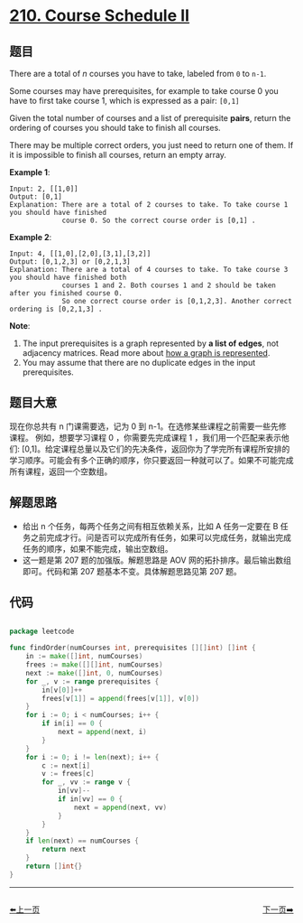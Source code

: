 # [210. Course Schedule II](https://leetcode.com/problems/course-schedule-ii/)


## 题目

There are a total of *n* courses you have to take, labeled from `0` to `n-1`.

Some courses may have prerequisites, for example to take course 0 you have to first take course 1, which is expressed as a pair: `[0,1]`

Given the total number of courses and a list of prerequisite **pairs**, return the ordering of courses you should take to finish all courses.

There may be multiple correct orders, you just need to return one of them. If it is impossible to finish all courses, return an empty array.

**Example 1**:

    Input: 2, [[1,0]] 
    Output: [0,1]
    Explanation: There are a total of 2 courses to take. To take course 1 you should have finished   
                 course 0. So the correct course order is [0,1] .

**Example 2**:

    Input: 4, [[1,0],[2,0],[3,1],[3,2]]
    Output: [0,1,2,3] or [0,2,1,3]
    Explanation: There are a total of 4 courses to take. To take course 3 you should have finished both     
                 courses 1 and 2. Both courses 1 and 2 should be taken after you finished course 0. 
                 So one correct course order is [0,1,2,3]. Another correct ordering is [0,2,1,3] .

**Note**:

1. The input prerequisites is a graph represented by **a list of edges**, not adjacency matrices. Read more about [how a graph is represented](https://www.khanacademy.org/computing/computer-science/algorithms/graph-representation/a/representing-graphs).
2. You may assume that there are no duplicate edges in the input prerequisites.

## 题目大意

现在你总共有 n 门课需要选，记为 0 到 n-1。在选修某些课程之前需要一些先修课程。 例如，想要学习课程 0 ，你需要先完成课程 1 ，我们用一个匹配来表示他们: [0,1]。给定课程总量以及它们的先决条件，返回你为了学完所有课程所安排的学习顺序。可能会有多个正确的顺序，你只要返回一种就可以了。如果不可能完成所有课程，返回一个空数组。


## 解题思路

- 给出 n 个任务，每两个任务之间有相互依赖关系，比如 A 任务一定要在 B 任务之前完成才行。问是否可以完成所有任务，如果可以完成任务，就输出完成任务的顺序，如果不能完成，输出空数组。
- 这一题是第 207 题的加强版。解题思路是 AOV 网的拓扑排序。最后输出数组即可。代码和第 207 题基本不变。具体解题思路见第 207 题。


## 代码

```go

package leetcode

func findOrder(numCourses int, prerequisites [][]int) []int {
	in := make([]int, numCourses)
	frees := make([][]int, numCourses)
	next := make([]int, 0, numCourses)
	for _, v := range prerequisites {
		in[v[0]]++
		frees[v[1]] = append(frees[v[1]], v[0])
	}
	for i := 0; i < numCourses; i++ {
		if in[i] == 0 {
			next = append(next, i)
		}
	}
	for i := 0; i != len(next); i++ {
		c := next[i]
		v := frees[c]
		for _, vv := range v {
			in[vv]--
			if in[vv] == 0 {
				next = append(next, vv)
			}
		}
	}
	if len(next) == numCourses {
		return next
	}
	return []int{}
}

```


----------------------------------------------
<div style="display: flex;justify-content: space-between;align-items: center;">
<p><a href="https://books.halfrost.com/leetcode/ChapterFour/0209.Minimum-Size-Subarray-Sum/">⬅️上一页</a></p>
<p><a href="https://books.halfrost.com/leetcode/ChapterFour/0211.Design-Add-and-Search-Words-Data-Structure/">下一页➡️</a></p>
</div>

